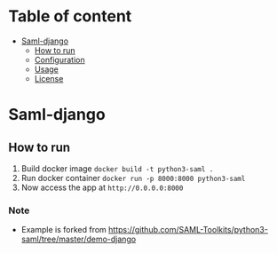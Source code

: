 <!-- table of content -->
# Table of content

- [Saml-django](#saml-django)
  - [How to run](#how-to-run)
  - [Configuration](#configuration)
  - [Usage](#usage)
  - [License](#license)

# Saml-django

## How to run

1. Build docker image `docker build -t python3-saml .`
2. Run docker container `docker run -p 8000:8000 python3-saml`
3. Now access the app at `http://0.0.0.0:8000`

### Note

- Example is forked from <https://github.com/SAML-Toolkits/python3-saml/tree/master/demo-django>

